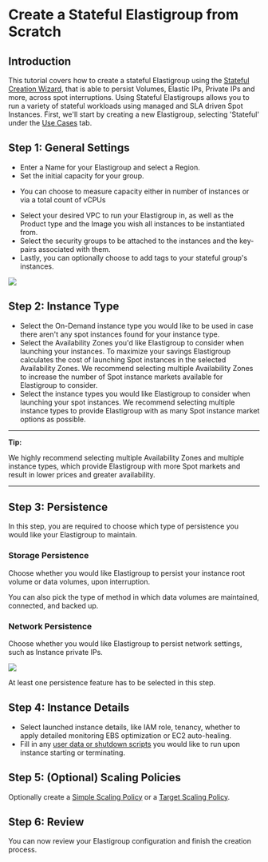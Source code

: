# Create a Stateful Elastigroup from Scratch

## Introduction

This tutorial covers how to create a stateful Elastigroup using the [Stateful Creation Wizard](https://console.spotinst.com/spt/aws/ec2/elastigroup/stateful/create/general), that is able to persist Volumes, Elastic IPs, Private IPs and more, across spot interruptions. Using Stateful Elastigroups allows you to run a variety of stateful workloads using managed and SLA driven Spot Instances.
First, we'll start by creating a new Elastigroup, selecting 'Stateful' under the [Use Cases](https://console.spotinst.com/spt/aws/ec2/elastigroup/create/setup) tab.

## Step 1: General Settings

- Enter a Name for your Elastigroup and select a Region.
- Set the initial capacity for your group.

* You can choose to measure capacity either in number of instances or via a total count of vCPUs

- Select your desired VPC to run your Elastigroup in, as well as the Product type and the Image you wish all instances to be instantiated from.
- Select the security groups to be attached to the instances and the key-pairs associated with them.
- Lastly, you can optionally choose to add tags to your stateful group's instances.

<img src="/elastigroup/_media/create-a-stateful-elastigroup-from-scratch_1.png" />

## Step 2: Instance Type

- Select the On-Demand instance type you would like to be used in case there aren't any spot instances found for your instance type.
- Select the Availability Zones you'd like Elastigroup to consider when launching your instances. To maximize your savings Elastigroup calculates the cost of launching Spot instances in the selected Availability Zones. We recommend selecting multiple Availability Zones to increase the number of Spot instance markets available for Elastigroup to consider.
- Select the instance types you would like Elastigroup to consider when launching your spot instances. We recommend selecting multiple instance types to provide Elastigroup with as many Spot instance market options as possible.

---

**Tip:**

We highly recommend selecting multiple Availability Zones and multiple instance types, which provide Elastigroup with more Spot markets and result in lower prices and greater availability.

---

## Step 3: Persistence

In this step, you are required to choose which type of persistence you would like your Elastigroup to maintain.

### Storage Persistence

Choose whether you would like Elastigroup to persist your instance root volume or data volumes, upon interruption.

You can also pick the type of method in which data volumes are maintained, connected, and backed up.

### Network Persistence

Choose whether you would like Elastigroup to persist network settings, such as Instance private IPs.

<img src="/elastigroup/_media/create-a-stateful-elastigroup-from-scratch_2.png" />

At least one persistence feature has to be selected in this step.

## Step 4: Instance Details

- Select launched instance details, like IAM role, tenancy, whether to apply detailed monitoring EBS optimization or EC2 auto-healing.
- Fill in any [user data or shutdown scripts](elastigroup/features/compute/shutdown-scripts) you would like to run upon instance starting or terminating.

## Step 5: (Optional) Scaling Policies

Optionally create a [Simple Scaling Policy](elastigroup/features/scaling/simple-scaling-policies) or a [Target Scaling Policy](elastigroup/features/scaling/target-scaling).

## Step 6: Review

You can now review your Elastigroup configuration and finish the creation process.
